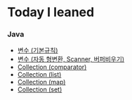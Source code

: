 # Today I leaned

### Java

- [변수 (기본규칙)](https://calvin9150.tistory.com/4)
- [변수 (자동 형변환, Scanner, 버퍼비우기)](https://calvin9150.tistory.com/5)
- [Collection (comparator)](<https://github.com/calvin9150/TIL/blob/main/JAVA/Collection(comparator)_20210222.md>)
- [Collection (list)](<https://github.com/calvin9150/TIL/blob/main/JAVA/Collection(list)_20210219.md>)
- [Collection (map)](<https://github.com/calvin9150/TIL/blob/main/JAVA/Collection(map)_20210222.md>)
- [Collection (set)](<https://github.com/calvin9150/TIL/blob/main/JAVA/Collection(set)_20210222.md>)
